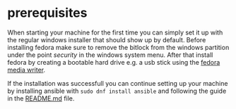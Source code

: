 # prerequisites

When starting your machine for the first time you can simply set it up with the regular windows installer that should show up by default. Before installing fedora make sure to remove the bitlock from the windows partition under the point _security_ in the windows system menu. After that install fedora by creating a bootable hard drive e.g. a usb stick using the [fedora media writer](https://fedoraproject.org/workstation/download).

If the installation was successfull you can continue setting up your machine by installing ansible with `sudo dnf install ansible` and following the guide in the [README.md](README.md) file.
